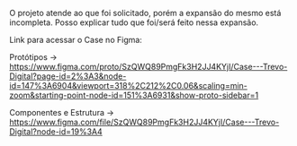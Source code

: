 O projeto atende ao que foi solicitado, porém a expansão do mesmo está incompleta. Posso explicar tudo que foi/será feito nessa expansão.

Link para acessar o Case no Figma:

Protótipos -> https://www.figma.com/proto/SzQWQ89PmgFk3H2JJ4KYjI/Case---Trevo-Digital?page-id=2%3A3&node-id=147%3A6904&viewport=318%2C212%2C0.06&scaling=min-zoom&starting-point-node-id=151%3A6931&show-proto-sidebar=1

Componentes e Estrutura -> https://www.figma.com/file/SzQWQ89PmgFk3H2JJ4KYjI/Case---Trevo-Digital?node-id=19%3A4

